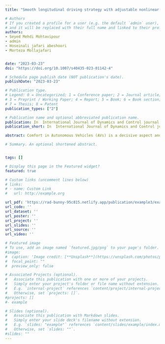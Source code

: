 ```yaml
---
title: "Smooth longitudinal driving strategy with adjustable nonlinear reference model for autonomous vehicles"

# Authors
# If you created a profile for a user (e.g. the default `admin` user), write the username (folder name) here 
# and it will be replaced with their full name and linked to their profile.
authors:
- Seyed Mehdi Mohtavipour
- admin
- Hoseinali jafari abeshoori
- Morteza Mollajafari


date: "2023-03-23"
doi: "https://doi.org/10.1007/s40435-023-01142-4"

# Schedule page publish date (NOT publication's date).
publishDate: "2023-03-23"

# Publication type.
# Legend: 0 = Uncategorized; 1 = Conference paper; 2 = Journal article;
# 3 = Preprint / Working Paper; 4 = Report; 5 = Book; 6 = Book section;
# 7 = Thesis; 8 = Patent
publication_types: ["2"]

# Publication name and optional abbreviated publication name.
publication: In  International Journal of Dynamics and Control journal
publication_short: In  International Journal of Dynamics and Control journal

abstract: Comfort in Autonomous Vehicles (AVs) is a decisive aspect and plays an essential role in their advanced driving systems. As the comfort is directly influenced by the amount of acceleration and deceleration, a smooth longitudinal driving strategy can significantly improve the passenger’s acceptance level. Although some safe longitudinal strategies such as time-headway are introduced for AVs, the breakpoints in their speed generation models when approaching the front vehicle made discomfort behavior. In this paper, we proposed a continuous and differentiable reference speed model with a single equation to cover all possible relative distances. This model is constructed based on the well-known attributes of a hyperbolic tangent curve to smoothly change the speed of the host vehicle at the corner points. Moreover, the adjustable variables in our reference speed generator make it possible to choose between low and high-accelerate driving strategies. The experiments are performed based on several driving scenarios such as stop-and-go, hard-stop, and normal driving, and the results are compared with different reference speed models. The maximum improvement is obtained in the stop-and-go scenario, and on average, about 7.29 and 12.47% are achieved in terms of the magnitude of acceleration and jerk, respectively.

# Summary. An optional shortened abstract.


tags: []

# Display this page in the Featured widget?
featured: true

# Custom links (uncomment lines below)
# links:
# - name: Custom Link
#   url: http://example.org

url_pdf: 'https://rad-bunny-95c815.netlify.app/publication/example3/example3.pdf'
url_code: ''
url_dataset: ''
url_poster: ''
url_project: ''
url_slides: ''
url_source: ''
url_video: ''

# Featured image
# To use, add an image named `featured.jpg/png` to your page's folder. 
#image:
#  caption: 'Image credit: [**Unsplash**](https://unsplash.com/photos/pLCdAaMFLTE)'
#  focal_point: ""
#  preview_only: false

# Associated Projects (optional).
#   Associate this publication with one or more of your projects.
#   Simply enter your project's folder or file name without extension.
#   E.g. `internal-project` references `content/project/internal-project/index.md`.
#   Otherwise, set `projects: []`.
#projects: []
#- example

# Slides (optional).
#   Associate this publication with Markdown slides.
#   Simply enter your slide deck's filename without extension.
#   E.g. `slides: "example"` references `content/slides/example/index.md`.
#   Otherwise, set `slides: ""`.
#slides: ""
---
```

